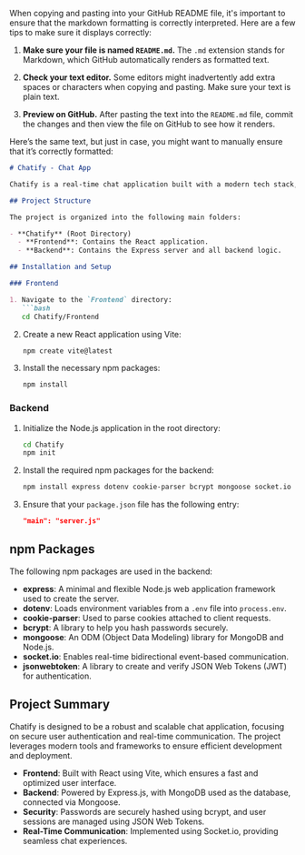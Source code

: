 When copying and pasting into your GitHub README file, it's important to ensure that the markdown formatting is correctly interpreted. Here are a few tips to make sure it displays correctly:

1. **Make sure your file is named `README.md`.** The `.md` extension stands for Markdown, which GitHub automatically renders as formatted text.

2. **Check your text editor.** Some editors might inadvertently add extra spaces or characters when copying and pasting. Make sure your text is plain text.

3. **Preview on GitHub.** After pasting the text into the `README.md` file, commit the changes and then view the file on GitHub to see how it renders.

Here’s the same text, but just in case, you might want to manually ensure that it’s correctly formatted:

```markdown
# Chatify - Chat App

Chatify is a real-time chat application built with a modern tech stack, including React for the frontend and Express.js for the backend. The application supports real-time communication, user authentication, and secure password management, and is designed to be easily deployable.

## Project Structure

The project is organized into the following main folders:

- **Chatify** (Root Directory)
  - **Frontend**: Contains the React application.
  - **Backend**: Contains the Express server and all backend logic.

## Installation and Setup

### Frontend

1. Navigate to the `Frontend` directory:
   ```bash
   cd Chatify/Frontend
   ```

2. Create a new React application using Vite:
   ```bash
   npm create vite@latest
   ```

3. Install the necessary npm packages:
   ```bash
   npm install
   ```

### Backend

1. Initialize the Node.js application in the root directory:
   ```bash
   cd Chatify
   npm init
   ```

2. Install the required npm packages for the backend:
   ```bash
   npm install express dotenv cookie-parser bcrypt mongoose socket.io jsonwebtoken
   ```

3. Ensure that your `package.json` file has the following entry:
   ```json
   "main": "server.js"
   ```

## npm Packages

The following npm packages are used in the backend:

- **express**: A minimal and flexible Node.js web application framework used to create the server.
- **dotenv**: Loads environment variables from a `.env` file into `process.env`.
- **cookie-parser**: Used to parse cookies attached to client requests.
- **bcrypt**: A library to help you hash passwords securely.
- **mongoose**: An ODM (Object Data Modeling) library for MongoDB and Node.js.
- **socket.io**: Enables real-time bidirectional event-based communication.
- **jsonwebtoken**: A library to create and verify JSON Web Tokens (JWT) for authentication.

## Project Summary

Chatify is designed to be a robust and scalable chat application, focusing on secure user authentication and real-time communication. The project leverages modern tools and frameworks to ensure efficient development and deployment.

- **Frontend**: Built with React using Vite, which ensures a fast and optimized user interface.
- **Backend**: Powered by Express.js, with MongoDB used as the database, connected via Mongoose.
- **Security**: Passwords are securely hashed using bcrypt, and user sessions are managed using JSON Web Tokens.
- **Real-Time Communication**: Implemented using Socket.io, providing seamless chat experiences.
```


